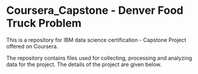 # Coursera_Capstone - Denver Food Truck Problem
This is a repository for IBM data science certification - Capstone Project offered on Coursera.

The repository contains files used for collecting, processing and analyzing data for the project. The details of the project are given below.
